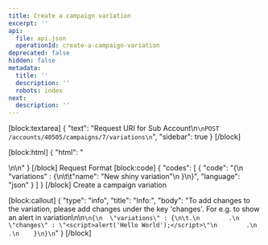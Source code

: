 ```yaml
---
title: Create a campaign variation
excerpt: ''
api:
  file: api.json
  operationId: create-a-campaign-variation
deprecated: false
hidden: false
metadata:
  title: ''
  description: ''
  robots: index
next:
  description: ''
---
```

[block:textarea]
{
  "text": "Request URI for Sub Account\n```\nPOST /accounts/40505/campaigns/7/variations\n```",
  "sidebar": true
}
[/block]

[block:html]
{
  "html": "<div></div>\n\n<style></style>"
}
[/block]
Request Format
[block:code]
{
  "codes": [
    {
      "code": "{\n  \"variations\" : {\n\t\t\"name\": \"New shiny variation\"\n  }\n}",
      "language": "json"
    }
  ]
}
[/block]
Create a campaign variation

[block:callout]
{
  "type": "info",
  "title": "Info:",
  "body": "To add changes to the variation, please add changes under the key 'changes'. For e.g. to show an alert in variation\n\n```\n{\n  \"variations\" : {\n\t.\n        .\n        \"changes\" : \"<script>alert('Hello World');</script>\"\n        .\n        .\n    }\n}\n```"
}
[/block]